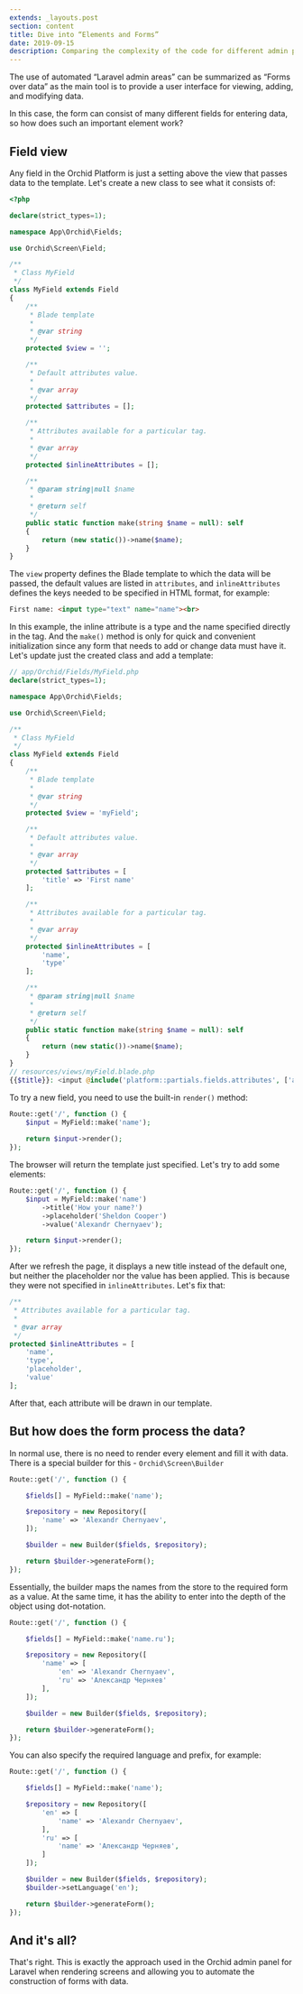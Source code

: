 ```yaml
---
extends: _layouts.post
section: content
title: Dive into “Elements and Forms”
date: 2019-09-15
description: Comparing the complexity of the code for different admin panels in laravel
---
```



The use of automated “Laravel admin areas” can be summarized as “Forms over data” as the main tool is to provide a user interface for viewing, adding, and modifying data.

In this case, the form can consist of many different fields for entering data, so how does such an important element work?

## Field view

Any field in the Orchid Platform is just a setting above the view that passes data to the template. Let's create a new class to see what it consists of:

```php
<?php

declare(strict_types=1);

namespace App\Orchid\Fields;

use Orchid\Screen\Field;

/**
 * Class MyField
 */
class MyField extends Field
{
    /**
     * Blade template
     * 
     * @var string
     */
    protected $view = '';

    /**
     * Default attributes value.
     *
     * @var array
     */
    protected $attributes = [];

    /**
     * Attributes available for a particular tag.
     *
     * @var array
     */
    protected $inlineAttributes = [];

    /**
     * @param string|null $name
     *
     * @return self
     */
    public static function make(string $name = null): self
    {
        return (new static())->name($name);
    }
}
```


The `view` property defines the Blade template to which the data will be passed, the default values are listed in `attributes`, and `inlineAttributes` defines the keys needed to be specified in HTML format, for example:

```html
First name: <input type="text" name="name"><br>
```

In this example, the inline attribute is a type and the name specified directly in the tag. And the `make()` method is only for quick and convenient initialization since any form that needs to add or change data must have it.
Let's update just the created class and add a template:

```php
// app/Orchid/Fields/MyField.php
declare(strict_types=1);

namespace App\Orchid\Fields;

use Orchid\Screen\Field;

/**
 * Class MyField
 */
class MyField extends Field
{
    /**
     * Blade template
     *
     * @var string
     */
    protected $view = 'myField';

    /**
     * Default attributes value.
     *
     * @var array
     */
    protected $attributes = [
        'title' => 'First name'
    ];

    /**
     * Attributes available for a particular tag.
     *
     * @var array
     */
    protected $inlineAttributes = [
        'name',
        'type'
    ];

    /**
     * @param string|null $name
     *
     * @return self
     */
    public static function make(string $name = null): self
    {
        return (new static())->name($name);
    }
}
// resources/views/myField.blade.php
{{$title}}: <input @include('platform::partials.fields.attributes', ['attributes' => $attributes])><br>
```


To try a new field, you need to use the built-in `render()` method:

```php
Route::get('/', function () {
    $input = MyField::make('name');
    
    return $input->render();
});
```


The browser will return the template just specified. Let's try to add some elements:

```php
Route::get('/', function () {
    $input = MyField::make('name')
        ->title('How your name?')
        ->placeholder('Sheldon Cooper')
        ->value('Alexandr Chernyaev');

    return $input->render();
});
```

After we refresh the page, it displays a new title instead of the default one, but neither the placeholder nor the value has been applied. This is because they were not specified in `inlineAttributes`. Let's fix that:

```php
/**
 * Attributes available for a particular tag.
 *
 * @var array
 */
protected $inlineAttributes = [
    'name',
    'type',
    'placeholder',
    'value'
];
```

After that, each attribute will be drawn in our template.


## But how does the form process the data?

In normal use, there is no need to render every element and fill it with data. There is a special builder for this - `Orchid\Screen\Builder`

```php
Route::get('/', function () {

    $fields[] = MyField::make('name');

    $repository = new Repository([
        'name' => 'Alexandr Chernyaev',
    ]);

    $builder = new Builder($fields, $repository);

    return $builder->generateForm();
});
```

Essentially, the builder maps the names from the store to the required form as a value. At the same time, it has the ability to enter into the depth of the object using dot-notation.

```php
Route::get('/', function () {

    $fields[] = MyField::make('name.ru');

    $repository = new Repository([
        'name' => [
            'en' => 'Alexandr Chernyaev',
            'ru' => 'Александр Черняев'
        ],
    ]);

    $builder = new Builder($fields, $repository);

    return $builder->generateForm();
});
```

You can also specify the required language and prefix, for example:

```php
Route::get('/', function () {

    $fields[] = MyField::make('name');

    $repository = new Repository([
        'en' => [
            'name' => 'Alexandr Chernyaev',
        ],
        'ru' => [
            'name' => 'Александр Черняев',
        ]
    ]);

    $builder = new Builder($fields, $repository);
    $builder->setLanguage('en');

    return $builder->generateForm();
});
```

## And it's all?

That's right. This is exactly the approach used in the Orchid admin panel for Laravel when rendering screens and allowing you to automate the construction of forms with data.
